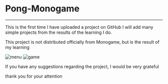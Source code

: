 # Pong-Monogame
---------------
This is the first time I have uploaded a project on GitHub
I will add many simple projects from the results of the learning I do.

This project is not distributed officially from Monogame, but is the result of my learning

![menu](https://github.com/M4VINZU/Pong-Monogame/assets/147601127/6879d28d-49d2-4678-8bd6-a97b5f346dc6)
![game](https://github.com/M4VINZU/Pong-Monogame/assets/147601127/17932b0d-f064-40fe-a438-2c5ab72f1c8b)

If you have any suggestions regarding the project, I would be very grateful

thank you for your attention
